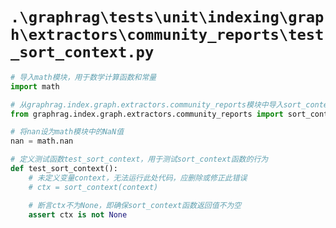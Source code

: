 # `.\graphrag\tests\unit\indexing\graph\extractors\community_reports\test_sort_context.py`

```py
# 导入math模块，用于数学计算函数和常量
import math

# 从graphrag.index.graph.extractors.community_reports模块中导入sort_context函数
from graphrag.index.graph.extractors.community_reports import sort_context

# 将nan设为math模块中的NaN值
nan = math.nan

# 定义测试函数test_sort_context，用于测试sort_context函数的行为
def test_sort_context():
    # 未定义变量context，无法运行此处代码，应删除或修正此错误
    # ctx = sort_context(context)

    # 断言ctx不为None，即确保sort_context函数返回值不为空
    assert ctx is not None
```